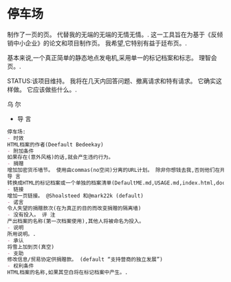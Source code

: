 停车场
=

制作了一页的页。 代替我的无端的无端的无情无情。.
这一工具旨在为基于《反倾销中小企业》的论文和项目制作页。
我希望,它特别有益于廷布页。.

基本来说,一个真正简单的静态地点发电机,采用单一的标记档案和标志。
理智会页。.

STATUS:该项目维持。 我将在几天内回答问题、撤离请求和特有请求。 它确实这样做。
它应该做些什么。.

乌 尔
- 导 言

```md
停车场:
- 时效
HTML档案的作者(Deefault Bedeekay)
- 附加条件
如果存在(意外风格)的话,就会产生违约行为。
- 捐赠
增加加密货币墙节。 使用由commas(no空间)分离的URL计划。 除非你想钱去我,否则他们在开始运作之前会发生变化。 (default monero:4A2BwLabGUiU65C5JRfwXqARYNSRjbTDjsuwT6wV6kMFyXn83ydn83ydnVcR7BCsWh8B5b4Z9bcmqjf ZiFd9sBUpWT,bitcoin:1 D1sD1sMZmyAs5q2Lbq298GhEK7vPJ, thereumemn
导 言
转换成HTML的标记档案或一个单独的档案清单(DefaultME.md,USAGE.md,index.html,docs/README.md)
- 链接
增加一页链接。 @Shoalsteed 和@mark22k (default)
- 诺言
令人失望的捐赠款次(在为真正的目的而改变捐赠的隔离墙)
- 没有投入。 评 注
产出档案的名称(第一次档案使用),其他人将被命名为投入。
- 说明
所用说明。.
- 承认
将雪上加到页(真空)
- 支助
修改信息/贸易协定供捐赠款。 (default “支持营商的独立发展”)
- 权利条件
HTML档案的名称,如果其空白将在标记档案中产生。.
```
